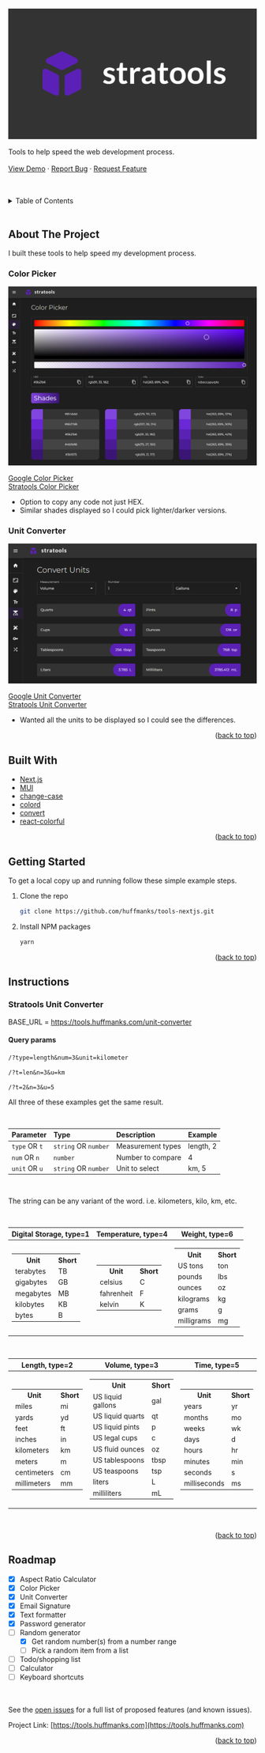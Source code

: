 <div id="top"></div>
<br />

<div>
  <a href="https://tools.huffmanks.com">
        <img src="./public/logos/stratools-stacked.png" alt="example screenshot">
    </a>
    <p>
        Tools to help speed the web development process.
        <br />
        <br />
        <a href="https://tools.huffmanks.com">View Demo</a>
        ·
        <a href="https://github.com/huffmanks/tools-nextjs/issues">Report Bug</a>
        ·
        <a href="https://github.com/huffmanks/tools-nextjs/issues">Request Feature</a>
    </p>

</div>

<br />
<br />

<!-- TABLE OF CONTENTS -->
<details>
  <summary>Table of Contents</summary>
  <ol>
    <li><a href="#about-the-project">About The Project</a></li>
    <li><a href="#built-with">Built With</a></li>
    <li><a href="#getting-started">Getting Started</a></li>
    <li><a href="#instructions">Instructions</a></li>
    <li><a href="#roadmap">Roadmap</a></li>
  </ol>
</details>
<br />

<!-- ABOUT THE PROJECT -->

## About The Project

I built these tools to help speed my development process.

### Color Picker

![Color Picker](https://github.com/huffmanks/tools-nextjs/blob/main/public/readme/color-picker-readme.png?raw=true)

[Google Color Picker](https://www.google.com/search?q=color+picker)
\
[Stratools Color Picker](https://tools.huffmanks.com/color-picker)

-   Option to copy any code not just HEX.
-   Similar shades displayed so I could pick lighter/darker versions.

### Unit Converter

![Unit Converter](https://github.com/huffmanks/tools-nextjs/blob/main/public/readme/unit-converter-readme.png?raw=true)

[Google Unit Converter](https://www.google.com/search?q=unit+converter)
\
[Stratools Unit Converter](https://tools.huffmanks.com/unit-converter)

-   Wanted all the units to be displayed so I could see the differences.

<p align="right">(<a href="#top">back to top</a>)</p>

<!-- BUILT WITH -->

## Built With

-   [Next.js](https://nextjs.org/)
-   [MUI](https://mui.com/)
-   [change-case](https://www.npmjs.com/package/change-case)
-   [colord](https://www.npmjs.com/package/colord)
-   [convert](https://www.npmjs.com/package/convert)
-   [react-colorful](https://www.npmjs.com/package/react-colorful)

<p align="right">(<a href="#top">back to top</a>)</p>

<!-- GETTING STARTED -->

## Getting Started

To get a local copy up and running follow these simple example steps.

1. Clone the repo
    ```sh
    git clone https://github.com/huffmanks/tools-nextjs.git
    ```
2. Install NPM packages
    ```sh
    yarn
    ```

<p align="right">(<a href="#top">back to top</a>)</p>

<!-- INSTRUCTIONS -->

## Instructions

### Stratools Unit Converter

BASE_URL = https://tools.huffmanks.com/unit-converter

#### Query params

```
/?type=length&num=3&unit=kilometer
```

```
/?t=len&n=3&u=km
```

```
/?t=2&n=3&u=5
```

All three of these examples get the same result.

<br />

| Parameter     | Type                 | Description       | Example   |
| :------------ | :------------------- | :---------------- | :-------- |
| `type` OR `t` | `string` OR `number` | Measurement types | length, 2 |
| `num` OR `n`  | `number`             | Number to compare | 4         |
| `unit` OR `u` | `string` OR `number` | Unit to select    | km, 5     |

<br />

The string can be any variant of the word. i.e. kilometers, kilo, km, etc.

<br />

<table>
    <thead>
        <tr>
            <th>Digital Storage, type=1</th>
            <th>Temperature, type=4</th>
            <th>Weight, type=6</th>
        </tr>
    </thead>
    <tbody>
        <tr>
            <td>
                <table>
                    <tbody>
                        <tr>
                            <th>Unit</th>
                            <th>Short</th>
                        </tr>
                        <tr>
                            <td>terabytes</td>
                            <td>TB</td>
                        </tr>
                        <tr>
                            <td>gigabytes</td>
                            <td>GB</td>
                        </tr>
                        <tr>
                            <td>megabytes</td>
                            <td>MB</td>
                        </tr>
                        <tr>
                            <td>kilobytes</td>
                            <td>KB</td>
                        </tr>
                        <tr>
                            <td>bytes</td>
                            <td>B</td>
                        </tr>
                    </tbody>
                </table>
            </td>
            <td>
                <table>
                    <tbody>
                        <tr>
                            <th>Unit</th>
                            <th>Short</th>
                        </tr>
                        <tr>
                            <td>celsius</td>
                            <td>C</td>
                        </tr>
                        <tr>
                            <td>fahrenheit</td>
                            <td>F</td>
                        </tr>
                        <tr>
                            <td>kelvin</td>
                            <td>K</td>
                        </tr>
                    </tbody>
                </table>
            </td>
            <td>
                <table>
                    <tbody>
                        <tr>
                            <th>Unit</th>
                            <th>Short</th>
                        </tr>
                        <tr>
                            <td>US tons</td>
                            <td>ton</td>
                        </tr>
                        <tr>
                            <td>pounds</td>
                            <td>lbs</td>
                        </tr>
                        <tr>
                            <td>ounces</td>
                            <td>oz</td>
                        </tr>
                        <tr>
                            <td>kilograms</td>
                            <td>kg</td>
                        </tr>
                        <tr>
                            <td>grams</td>
                            <td>g</td>
                        </tr>
                        <tr>
                            <td>milligrams</td>
                            <td>mg</td>
                        </tr>
                    </tbody>
                </table>
            </td>
        </tr>
    </tbody>
</table>

<br />

<table>
    <thead>
        <tr>
            <th>Length, type=2</th>
            <th>Volume, type=3</th>
            <th>Time, type=5</th>
        </tr>
    </thead>
    <tbody>
        <tr>
            <td>
                <table>
                    <tbody>
                        <tr>
                            <th>Unit</th>
                            <th>Short</th>
                        </tr>
                        <tr>
                            <td>miles</td>
                            <td>mi</td>
                        </tr>
                        <tr>
                            <td>yards</td>
                            <td>yd</td>
                        </tr>
                        <tr>
                            <td>feet</td>
                            <td>ft</td>
                        </tr>
                        <tr>
                            <td>inches</td>
                            <td>in</td>
                        </tr>
                        <tr>
                            <td>kilometers</td>
                            <td>km</td>
                        </tr>
                        <tr>
                            <td>meters</td>
                            <td>m</td>
                        </tr>
                        <tr>
                            <td>centimeters</td>
                            <td>cm</td>
                        </tr>
                        <tr>
                            <td>millimeters</td>
                            <td>mm</td>
                        </tr>
                    </tbody>
                </table>
            </td>
            <td>
                <table>
                    <tbody>
                        <tr>
                            <th>Unit</th>
                            <th>Short</th>
                        </tr>
                        <tr>
                            <td>US liquid gallons</td>
                            <td>gal</td>
                        </tr>
                        <tr>
                            <td>US liquid quarts</td>
                            <td>qt</td>
                        </tr>
                        <tr>
                            <td>US liquid pints</td>
                            <td>p</td>
                        </tr>
                        <tr>
                            <td>US legal cups</td>
                            <td>c</td>
                        </tr>
                        <tr>
                            <td>US fluid ounces</td>
                            <td>oz</td>
                        </tr>
                        <tr>
                            <td>US tablespoons</td>
                            <td>tbsp</td>
                        </tr>
                        <tr>
                            <td>US teaspoons</td>
                            <td>tsp</td>
                        </tr>
                        <tr>
                            <td>liters</td>
                            <td>L</td>
                        </tr>
                        <tr>
                            <td>milliliters</td>
                            <td>mL</td>
                        </tr>
                    </tbody>
                </table>
            </td>
            <td>
                <table>
                    <tbody>
                        <tr>
                            <th>Unit</th>
                            <th>Short</th>
                        </tr>
                        <tr>
                            <td>years</td>
                            <td>yr</td>
                        </tr>
                        <tr>
                            <td>months</td>
                            <td>mo</td>
                        </tr>
                        <tr>
                            <td>weeks</td>
                            <td>wk</td>
                        </tr>
                        <tr>
                            <td>days</td>
                            <td>d</td>
                        </tr>
                        <tr>
                            <td>hours</td>
                            <td>hr</td>
                        </tr>
                        <tr>
                            <td>minutes</td>
                            <td>min</td>
                        </tr>
                        <tr>
                            <td>seconds</td>
                            <td>s</td>
                        </tr>
                        <tr>
                            <td>milliseconds</td>
                            <td>ms</td>
                        </tr>
                    </tbody>
                </table>
            </td>
        </tr>
    </tbody>
</table>

<br />

<p align="right">(<a href="#top">back to top</a>)</p>

<!-- ROADMAP -->

## Roadmap

-   [x] Aspect Ratio Calculator
-   [x] Color Picker
-   [x] Unit Converter
-   [x] Email Signature
-   [x] Text formatter
-   [x] Password generator
-   [ ] Random generator
    -   [x] Get random number(s) from a number range
    -   [ ] Pick a random item from a list
-   [ ] Todo/shopping list
-   [ ] Calculator
-   [ ] Keyboard shortcuts

\
\
See the [open issues](https://github.com/huffmanks/tools-nextjs/issues) for a full list of proposed features (and known issues).

Project Link: [https://tools.huffmanks.com](https://tools.huffmanks.com)

<p align="right">(<a href="#top">back to top</a>)</p>
